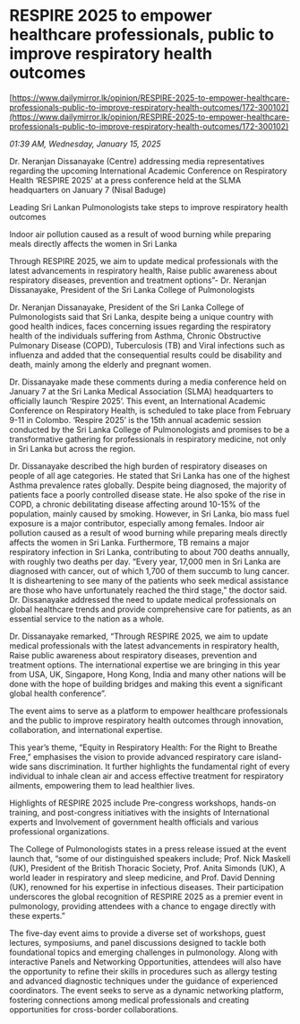 # RESPIRE 2025 to empower healthcare professionals, public to improve respiratory health outcomes

[https://www.dailymirror.lk/opinion/RESPIRE-2025-to-empower-healthcare-professionals-public-to-improve-respiratory-health-outcomes/172-300102](https://www.dailymirror.lk/opinion/RESPIRE-2025-to-empower-healthcare-professionals-public-to-improve-respiratory-health-outcomes/172-300102)

*01:39 AM, Wednesday, January 15, 2025*

Dr. Neranjan Dissanayake (Centre) addressing media representatives regarding the upcoming International Academic Conference on Respiratory Health ‘RESPIRE 2025’ at a press conference held at the SLMA headquarters on January 7 (Nisal Baduge)

Leading Sri Lankan Pulmonologists take steps to improve respiratory health outcomes

Indoor air pollution caused as a result of wood burning while preparing meals directly affects the women in Sri Lanka

Through RESPIRE 2025, we aim to update medical professionals with the latest advancements in respiratory health, Raise public awareness about respiratory diseases, prevention and treatment options”- Dr. Neranjan Dissanayake, President of the Sri Lanka College of Pulmonologists

Dr. Neranjan Dissanayake, President of the Sri Lanka College of Pulmonologists said that Sri Lanka, despite being a unique country with good health indices, faces concerning issues regarding the respiratory health of the individuals suffering from Asthma, Chronic Obstructive Pulmonary Disease (COPD), Tuberculosis (TB) and Viral infections such as influenza and added that the consequential results could be disability and death, mainly among the elderly and pregnant women.

Dr. Dissanayake made these comments during a media conference held on January 7 at the Sri Lanka Medical Association (SLMA) headquarters to officially launch ‘Respire 2025’. This event, an International Academic Conference on Respiratory Health, is scheduled to take place from February 9-11 in Colombo. ‘Respire 2025’ is the 15th annual academic session conducted by the Sri Lanka College of Pulmonologists and promises to be a transformative gathering for professionals in respiratory medicine, not only in Sri Lanka but across the region.

Dr. Dissanayake described the high burden of respiratory diseases on people of all age categories. He stated that Sri Lanka has one of the highest Asthma prevalence rates globally. Despite being diagnosed, the majority of patients face a poorly controlled disease state. He also spoke of the rise in COPD, a chronic debilitating disease affecting around 10-15% of the population, mainly caused by smoking. However, in Sri Lanka, bio mass fuel exposure is a major contributor, especially among females. Indoor air pollution caused as a result of wood burning while preparing meals directly affects the women in Sri Lanka. Furthermore, TB remains a major respiratory infection in Sri Lanka, contributing to about 700 deaths annually, with roughly two deaths per day. “Every year, 17,000 men in Sri Lanka are diagnosed with cancer, out of which 1,700 of them succumb to lung cancer. It is disheartening to see many of the patients who seek medical assistance are those who have unfortunately reached the third stage,” the doctor said. Dr. Dissanayake addressed the need to update medical professionals on global healthcare trends and provide comprehensive care for patients, as an essential service to the nation as a whole.

Dr. Dissanayake remarked, “Through RESPIRE 2025, we aim to update medical professionals with the latest advancements in respiratory health, Raise public awareness about respiratory diseases, prevention and treatment options. The international expertise we are bringing in this year from USA, UK, Singapore, Hong Kong, India and many other nations will be done with the hope of building bridges and making this event a significant global health conference”.

The event aims to serve as a platform to empower healthcare professionals and the public to improve respiratory health outcomes through innovation, collaboration, and international expertise.

This year’s theme, “Equity in Respiratory Health: For the Right to Breathe Free,” emphasises the vision to provide advanced respiratory care island-wide sans discrimination. It further highlights the fundamental right of every individual to inhale clean air and access effective treatment for respiratory ailments, empowering them to lead healthier lives.

Highlights of RESPIRE 2025 include Pre-congress workshops, hands-on training, and post-congress initiatives with the insights of International experts and Involvement of government health officials and various professional organizations.

The College of Pulmonologists states in a press release issued at the event launch that, “some of our distinguished speakers include; Prof. Nick Maskell (UK), President of the British Thoracic Society, Prof. Anita Simonds (UK), A world leader in respiratory and sleep medicine, and Prof. David Denning (UK), renowned for his expertise in infectious diseases. Their participation underscores the global recognition of RESPIRE 2025 as a premier event in pulmonology, providing attendees with a chance to engage directly with these experts.”

The five-day event aims to provide a diverse set of workshops, guest lectures, symposiums, and panel discussions designed to tackle both foundational topics and emerging challenges in pulmonology. Along with interactive Panels and Networking Opportunities, attendees will also have the opportunity to refine their skills in procedures such as allergy testing and advanced diagnostic techniques under the guidance of experienced coordinators. The event seeks to serve as a dynamic networking platform, fostering connections among medical professionals and creating opportunities for cross-border collaborations.

